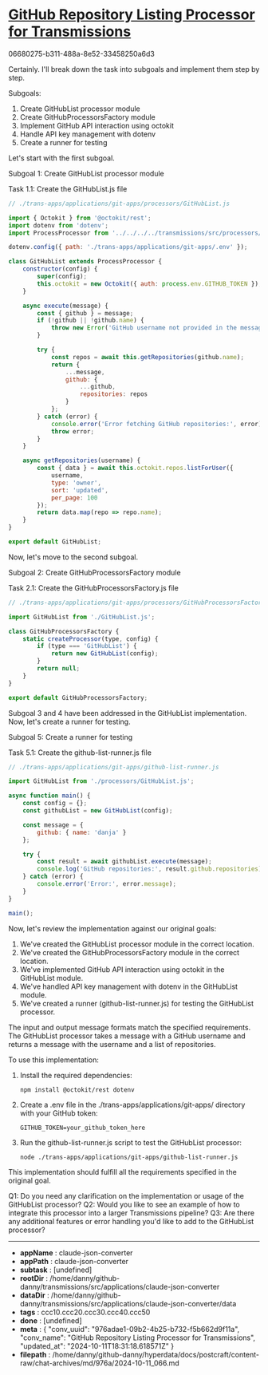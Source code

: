 # [GitHub Repository Listing Processor for Transmissions](https://claude.ai/chat/976adae1-09b2-4b25-b732-f5b662d9f11a)

06680275-b311-488a-8e52-33458250a6d3

 Certainly. I'll break down the task into subgoals and implement them step by step.

Subgoals:
1. Create GitHubList processor module
2. Create GitHubProcessorsFactory module
3. Implement GitHub API interaction using octokit
4. Handle API key management with dotenv
5. Create a runner for testing

Let's start with the first subgoal.

Subgoal 1: Create GitHubList processor module

Task 1.1: Create the GitHubList.js file

```javascript
// ./trans-apps/applications/git-apps/processors/GitHubList.js

import { Octokit } from '@octokit/rest';
import dotenv from 'dotenv';
import ProcessProcessor from '../../../../transmissions/src/processors/base/ProcessProcessor.js';

dotenv.config({ path: './trans-apps/applications/git-apps/.env' });

class GitHubList extends ProcessProcessor {
    constructor(config) {
        super(config);
        this.octokit = new Octokit({ auth: process.env.GITHUB_TOKEN });
    }

    async execute(message) {
        const { github } = message;
        if (!github || !github.name) {
            throw new Error('GitHub username not provided in the message');
        }

        try {
            const repos = await this.getRepositories(github.name);
            return {
                ...message,
                github: {
                    ...github,
                    repositories: repos
                }
            };
        } catch (error) {
            console.error('Error fetching GitHub repositories:', error);
            throw error;
        }
    }

    async getRepositories(username) {
        const { data } = await this.octokit.repos.listForUser({
            username,
            type: 'owner',
            sort: 'updated',
            per_page: 100
        });
        return data.map(repo => repo.name);
    }
}

export default GitHubList;
```

Now, let's move to the second subgoal.

Subgoal 2: Create GitHubProcessorsFactory module

Task 2.1: Create the GitHubProcessorsFactory.js file

```javascript
// ./trans-apps/applications/git-apps/processors/GitHubProcessorsFactory.js

import GitHubList from './GitHubList.js';

class GitHubProcessorsFactory {
    static createProcessor(type, config) {
        if (type === 'GitHubList') {
            return new GitHubList(config);
        }
        return null;
    }
}

export default GitHubProcessorsFactory;
```

Subgoal 3 and 4 have been addressed in the GitHubList implementation. Now, let's create a runner for testing.

Subgoal 5: Create a runner for testing

Task 5.1: Create the github-list-runner.js file

```javascript
// ./trans-apps/applications/git-apps/github-list-runner.js

import GitHubList from './processors/GitHubList.js';

async function main() {
    const config = {};
    const githubList = new GitHubList(config);

    const message = {
        github: { name: 'danja' }
    };

    try {
        const result = await githubList.execute(message);
        console.log('GitHub repositories:', result.github.repositories);
    } catch (error) {
        console.error('Error:', error.message);
    }
}

main();
```

Now, let's review the implementation against our original goals:

1. We've created the GitHubList processor module in the correct location.
2. We've created the GitHubProcessorsFactory module in the correct location.
3. We've implemented GitHub API interaction using octokit in the GitHubList module.
4. We've handled API key management with dotenv in the GitHubList module.
5. We've created a runner (github-list-runner.js) for testing the GitHubList processor.

The input and output message formats match the specified requirements. The GitHubList processor takes a message with a GitHub username and returns a message with the username and a list of repositories.

To use this implementation:

1. Install the required dependencies:
   ```
   npm install @octokit/rest dotenv
   ```

2. Create a .env file in the ./trans-apps/applications/git-apps/ directory with your GitHub token:
   ```
   GITHUB_TOKEN=your_github_token_here
   ```

3. Run the github-list-runner.js script to test the GitHubList processor:
   ```
   node ./trans-apps/applications/git-apps/github-list-runner.js
   ```

This implementation should fulfill all the requirements specified in the original goal.

Q1: Do you need any clarification on the implementation or usage of the GitHubList processor?
Q2: Would you like to see an example of how to integrate this processor into a larger Transmissions pipeline?
Q3: Are there any additional features or error handling you'd like to add to the GitHubList processor?

---

* **appName** : claude-json-converter
* **appPath** : claude-json-converter
* **subtask** : [undefined]
* **rootDir** : /home/danny/github-danny/transmissions/src/applications/claude-json-converter
* **dataDir** : /home/danny/github-danny/transmissions/src/applications/claude-json-converter/data
* **tags** : ccc10.ccc20.ccc30.ccc40.ccc50
* **done** : [undefined]
* **meta** : {
  "conv_uuid": "976adae1-09b2-4b25-b732-f5b662d9f11a",
  "conv_name": "GitHub Repository Listing Processor for Transmissions",
  "updated_at": "2024-10-11T18:31:18.618571Z"
}
* **filepath** : /home/danny/github-danny/hyperdata/docs/postcraft/content-raw/chat-archives/md/976a/2024-10-11_066.md